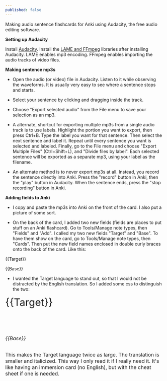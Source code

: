 ```yaml
---
published: false
---
```


Making audio sentence flashcards for Anki using Audacity, the free audio editing software.

**Setting up Audacity**

Install [Audacity](http://audacityteam.org/). Install the [LAME and FFmpeg](http://lame.buanzo.org/) libraries after installing Audacity. LAME enables mp3 encoding. FFmpeg enables importing the audio tracks of video files.

**Making sentence mp3s**

- Open the audio (or video) file in Audacity. Listen to it while observing the waveforms. It is usually very easy to see where a sentence stops and starts.

- Select your sentence by clicking and dragging inside the track.

- Choose "Export selected audio" from the File menu to save your selection as an mp3.

- A alternate, shortcut for exporting multiple mp3s from a single audio track is to use labels. Highlight the portion you want to export, then press Ctrl+B. Type the label you want for that sentence. Then select the next sentence and label it. Repeat until every sentence you want is selected and labeled. Finally, go to the File menu and choose "Export Multiple Files" (Ctrl+Shift+L), and  "Divide files by label". Each selected sentence will be exported  as a separate mp3, using your label as the filename.

- An alternate method is to never export mp3s at all. Instead, you record the sentence directly into Anki. Press the "record" button in Anki, then the "play" button in Audacity. When the sentence ends, press the "stop recording" button in Anki.

**Adding fields to Anki**

- I copy and paste the mp3s into Anki on the front of the card. I also put a picture of some sort.

- On the back of the card, I added two new fields (fields are places to put stuff on an Anki flashcard). Go to Tools/Manage note types, then "Fields" and "Add". I called my two new fields "Target" and "Base". To have them show on the card, go to Tools/Manage note types, then "Cards". Then put the new field names enclosed in double curly braces onto the back of the card. Like this:

{{Target}}

{{Base}}

- I wanted the Target language to stand out, so that I would not be distracted by the English translation. So I added some css to distinguish the two:

<font size="6">{{Target}}

<br>

<font size="3"><i>{{Base}}</i>

This makes the Target language twice as large. The translation is smaller and italicized. This way I only read it if I really need it. It's like having an immersion card (no English), but with the cheat sheet if one is needed.

